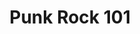 ---
ee_id_thing: '29'
site: '1'
type: '2'
inv_num: 2006-012
add_credit:
url: 2006-012-punkrock-101
title: Punk Rock 101
year: '2006'
display_year: '2006'
medium: Website
dims:
pitch: "​Kurt Cobain’s suicide letter with Google ads placed on it."
ps: "​A while back, I made a web page which paired Kurt Cobain’s suicide letter with
  Google Ads (google ads are generated from the text of the page they appear on).
  It was up for a while but after getting digged google decided to remove the ads
  from the page. I took some screen shots while it was up and above are two examples
  of what it looked like."
live_url:
youtube:
related_code:
imgs: punk-rock-101-2006-012-screenshot-2-database-IH.jpg
subheading:
download:
commission:
related:
layout: things-i-made
---